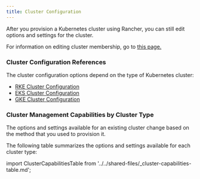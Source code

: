 ```yaml
---
title: Cluster Configuration
---
```


<head>
  <link rel="canonical" href="https://ranchermanager.docs.rancher.com/reference-guides/cluster-configuration"/>
</head>

After you provision a Kubernetes cluster using Rancher, you can still edit options and settings for the cluster.

For information on editing cluster membership, go to [this page.](../../how-to-guides/advanced-user-guides/manage-clusters/access-clusters/add-users-to-clusters.md)

### Cluster Configuration References

The cluster configuration options depend on the type of Kubernetes cluster:

- [RKE Cluster Configuration](rancher-server-configuration/rke1-cluster-configuration.md)
- [EKS Cluster Configuration](rancher-server-configuration/eks-cluster-configuration.md)
- [GKE Cluster Configuration](rancher-server-configuration/gke-cluster-configuration/gke-cluster-configuration.md)

### Cluster Management Capabilities by Cluster Type

The options and settings available for an existing cluster change based on the method that you used to provision it.

The following table summarizes the options and settings available for each cluster type:

import ClusterCapabilitiesTable from '../../shared-files/_cluster-capabilities-table.md';

<ClusterCapabilitiesTable />
